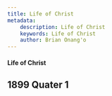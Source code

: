 ```yaml
---
title: Life of Christ
metadata:
    description: Life of Christ
    keywords: Life of Christ
    author: Brian Onang'o
---
```


#### Life of Christ

## 1899 Quater 1
